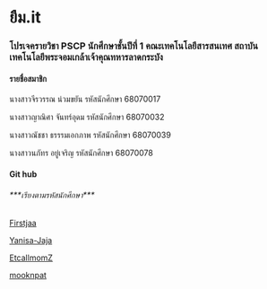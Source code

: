 <h1>ยืม.it</h1>
<h3>โปรเจครายวิชา PSCP นักศึกษาชั้นปีที่ 1  คณะเทคโนโลยีสารสนเทศ สถาบันเทคโนโลยีพระจอมเกล้าเจ้าคุณทหารลาดกระบัง</h3>
<div>
   <h4>รายชื่อสมาชิก</h5>
  <p>นางสาวจีรวรรณ น่วมขยัน     รหัสนักศึกษา 68070017 </p>
  <p>นางสาวญาณิศา จันทร์อุดม    รหัสนักศึกษา 68070032</p>
  <p>นางสาวณัชชา ธรรรมเอกภาพ   รหัสนักศึกษา 68070039</p>
  <p>นางสาวนภัทร อยู่เจริญ        รหัสนักศึกษา 68070078</p>
</div>

<div>
   <h4>Git hub  <h6><i>***เรียงตามรหัสนักศึกษา***</i></h6></h4>
    <p><a href = "https://github.com/Firstjaa">Firstjaa</a></p>
    <p><a href = "https://github.com/Yanisa-Jaja">Yanisa-Jaja</a></p>
    <p><a href = "https://github.com/EtcallmomZ">EtcallmomZ</a></p>
    <p><a href = "https://github.com/mooknpat">mooknpat</a></p>
</div>
